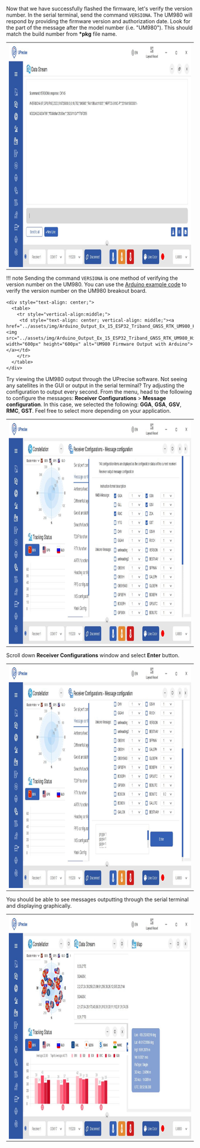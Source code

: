 Now that we have successfully flashed the firmware, let's verify the version number. In the serial terminal, send the command `VERSIONA`. The UM980 will respond by providing the firmware version and authorization date. Look for the part of the message after the model number (i.e. "UM980"). This should match the build number from **&#42;pkg** file name.

<div style="text-align: center;">
  <table>
    <tr style="vertical-align:middle;">
     <td style="text-align: center; vertical-align: middle;"><a href="../assets/img/UPrecise_Software_Firmware_Verification.JPG"><img src="../assets/img/UPrecise_Software_Firmware_Verification.JPG" width="600px" height="600px" alt="UPrecise Software: Sending Command VERSIONA"></a></td>
    </tr>
  </table>
</div>

!!! note
    Sending the command `VERSIONA` is one method of verifying the version number on the UM980. You can use the [Arduino example code](https://docs.sparkfun.com/SparkFun_UM980_Triband_GNSS_RTK_Breakout/arduino_examples/#example-15-query-device) to verify the version number on the UM980 breakout board.

    <div style="text-align: center;">
      <table>
        <tr style="vertical-align:middle;">
         <td style="text-align: center; vertical-align: middle;"><a href="../assets/img/Arduino_Output_Ex_15_ESP32_Triband_GNSS_RTK_UM980_Highlighted.JPG"><img src="../assets/img/Arduino_Output_Ex_15_ESP32_Triband_GNSS_RTK_UM980_Highlighted.JPG" width="600px" height="600px" alt="UM980 Firmware Output with Arduino"></a></td>
        </tr>
      </table>
    </div>

Try viewing the UM980 output through the UPrecise software. Not seeing any satellites in the GUI or output in the serial terminal? Try adjusting the configuration to output every second. From the menu, head to the following to configure the messages: **Receiver Configurations** > **Message configuration**. In this case, we selected the following: **GGA**, **GSA**, **GSV**, **RMC**, **GST**. Feel free to select more depending on your application.

<div style="text-align: center;">
  <table>
    <tr style="vertical-align:middle;">
     <td style="text-align: center; vertical-align: middle;"><a href="../assets/img/UPrecise_Software_Receiver_Configurations.JPG"><img src="../assets/img/UPrecise_Software_Receiver_Configurations.JPG" width="600px" height="600px" alt="UPrecise Software: Receiver Configurations - Message configuration"></a></td>
    </tr>
  </table>
</div>



Scroll down **Receiver Configurations** window and select **Enter** button.

<div style="text-align: center;">
  <table>
    <tr style="vertical-align:middle;">
     <td style="text-align: center; vertical-align: middle;"><a href="../assets/img/UPrecise_Software_Receiver_Configurations_Send.JPG"><img src="../assets/img/UPrecise_Software_Receiver_Configurations_Send.JPG" width="600px" height="600px" alt="UPrecise Software: Receiver Configurations - Message configuration, Enter"></a></td>
    </tr>
  </table>
</div>

You should be able to see messages outputting through the serial terminal and displaying graphically.

<div style="text-align: center;">
  <table>
    <tr style="vertical-align:middle;">
     <td style="text-align: center; vertical-align: middle;"><a href="../assets/img/UPrecise_Software_UM980_Connected_Quality_Single_Point_Positioning.JPG"><img src="../assets/img/UPrecise_Software_UM980_Connected_Quality_Single_Point_Positioning.JPG" width="600px" height="600px" alt="UPrecise Software with UM980 Outputting Messages with Data Single Point Positioning"></a></td>
    </tr>
  </table>
</div>
